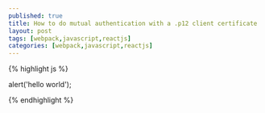 ```yaml
---
published: true
title: How to do mutual authentication with a .p12 client certificate
layout: post
tags: [webpack,javascript,reactjs]
categories: [webpack,javascript,reactjs]
---
```



{% highlight js %}

alert('hello world');

{% endhighlight %}


